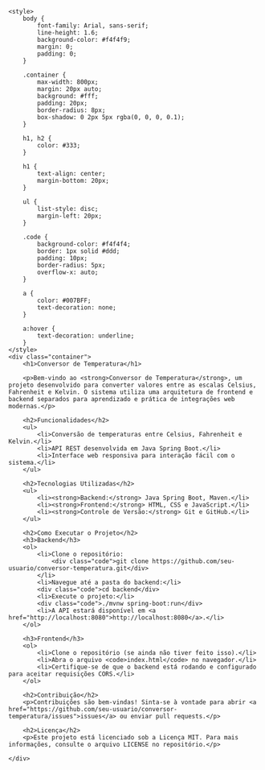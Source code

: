     <style>
        body {
            font-family: Arial, sans-serif;
            line-height: 1.6;
            background-color: #f4f4f9;
            margin: 0;
            padding: 0;
        }

        .container {
            max-width: 800px;
            margin: 20px auto;
            background: #fff;
            padding: 20px;
            border-radius: 8px;
            box-shadow: 0 2px 5px rgba(0, 0, 0, 0.1);
        }

        h1, h2 {
            color: #333;
        }

        h1 {
            text-align: center;
            margin-bottom: 20px;
        }

        ul {
            list-style: disc;
            margin-left: 20px;
        }

        .code {
            background-color: #f4f4f4;
            border: 1px solid #ddd;
            padding: 10px;
            border-radius: 5px;
            overflow-x: auto;
        }

        a {
            color: #007BFF;
            text-decoration: none;
        }

        a:hover {
            text-decoration: underline;
        }
    </style>
    <div class="container">
        <h1>Conversor de Temperatura</h1>

        <p>Bem-vindo ao <strong>Conversor de Temperatura</strong>, um projeto desenvolvido para converter valores entre as escalas Celsius, Fahrenheit e Kelvin. O sistema utiliza uma arquitetura de frontend e backend separados para aprendizado e prática de integrações web modernas.</p>

        <h2>Funcionalidades</h2>
        <ul>
            <li>Conversão de temperaturas entre Celsius, Fahrenheit e Kelvin.</li>
            <li>API REST desenvolvida em Java Spring Boot.</li>
            <li>Interface web responsiva para interação fácil com o sistema.</li>
        </ul>

        <h2>Tecnologias Utilizadas</h2>
        <ul>
            <li><strong>Backend:</strong> Java Spring Boot, Maven.</li>
            <li><strong>Frontend:</strong> HTML, CSS e JavaScript.</li>
            <li><strong>Controle de Versão:</strong> Git e GitHub.</li>
        </ul>

        <h2>Como Executar o Projeto</h2>
        <h3>Backend</h3>
        <ol>
            <li>Clone o repositório:
                <div class="code">git clone https://github.com/seu-usuario/conversor-temperatura.git</div>
            </li>
            <li>Navegue até a pasta do backend:</li>
            <div class="code">cd backend</div>
            <li>Execute o projeto:</li>
            <div class="code">./mvnw spring-boot:run</div>
            <li>A API estará disponível em <a href="http://localhost:8080">http://localhost:8080</a>.</li>
        </ol>

        <h3>Frontend</h3>
        <ol>
            <li>Clone o repositório (se ainda não tiver feito isso).</li>
            <li>Abra o arquivo <code>index.html</code> no navegador.</li>
            <li>Certifique-se de que o backend está rodando e configurado para aceitar requisições CORS.</li>
        </ol>

        <h2>Contribuição</h2>
        <p>Contribuições são bem-vindas! Sinta-se à vontade para abrir <a href="https://github.com/seu-usuario/conversor-temperatura/issues">issues</a> ou enviar pull requests.</p>

        <h2>Licença</h2>
        <p>Este projeto está licenciado sob a Licença MIT. Para mais informações, consulte o arquivo LICENSE no repositório.</p>

    </div>
